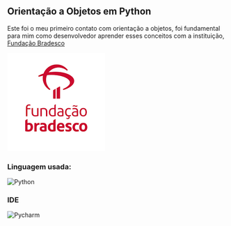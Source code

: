 ## Orientação a Objetos em Python

<p>Este foi o meu primeiro contato com orientação a objetos, foi fundamental para mim como desenvolvedor aprender esses conceitos com a instituição, <a href="https://www.ev.org.br/">Fundação Bradesco</a></p>
<img src="./download.png" alt="Imagem de Fundação Bradesco">

### Linguagem usada:

![Python](https://img.shields.io/badge/Python-3776AB?style=for-the-badge&logo=python&logoColor=white)

### IDE

![Pycharm](https://img.shields.io/badge/PyCharm-000000.svg?&style=for-the-badge&logo=PyCharm&logoColor=white)
